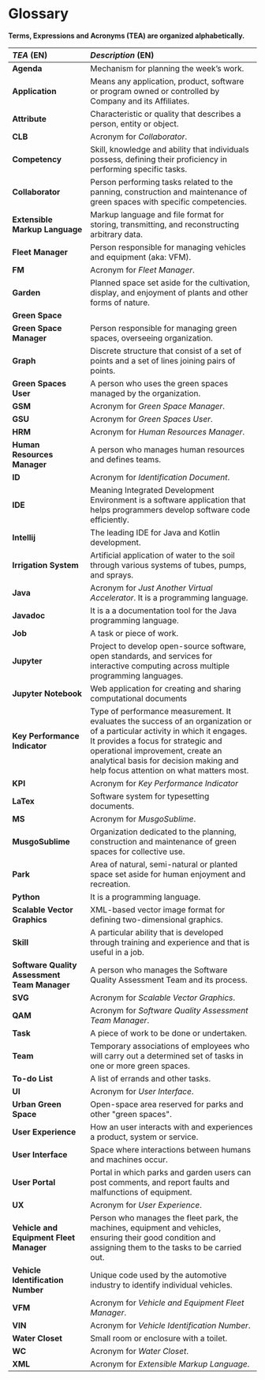 # Glossary

**Terms, Expressions and Acronyms (TEA) are organized alphabetically.**

| **_TEA_** (EN)                               | **_Description_** (EN)                                                                                                                                                                                                                                                                     |                                       
|:---------------------------------------------|:-------------------------------------------------------------------------------------------------------------------------------------------------------------------------------------------------------------------------------------------------------------------------------------------|
| **Agenda**                                   | Mechanism for planning the week’s work.                                                                                                                                                                                                                                                    |
| **Application**                              | Means any application, product, software or program owned or controlled by Company and its Affiliates.                                                                                                                                                                                     |
| **Attribute**                                | Characteristic or quality that describes a person, entity or object.                                                                                                                                                                                                                       |
| **CLB**                                      | Acronym for _Collaborator_.                                                                                                                                                                                                                                                                |
| **Competency**                               | Skill, knowledge and ability that individuals possess, defining their proficiency in performing specific tasks.                                                                                                                                                                            |
| **Collaborator**                             | Person performing tasks related to the panning, construction and maintenance of green spaces with specific competencies.                                                                                                                                                                   |
| **Extensible Markup Language**               | Markup language and file format for storing, transmitting, and reconstructing arbitrary data.                                                                                                                                                                                              |
| **Fleet Manager**                            | Person responsible for managing vehicles and equipment (aka: VFM).                                                                                                                                                                                                                         |
| **FM**                                       | Acronym for _Fleet Manager_.                                                                                                                                                                                                                                                               |
| **Garden**                                   | Planned space set aside for the cultivation, display, and enjoyment of plants and other forms of nature.                                                                                                                                                                                   |
| **Green Space**                              |                                                                                                                                                                                                                                                                                            |
| **Green Space Manager**                      | Person responsible for managing green spaces, overseeing organization.                                                                                                                                                                                                                     |
| **Graph**                                    | Discrete structure that consist of a set of points and a set of lines joining pairs of points.                                                                                                                                                                                             |
| **Green Spaces User**                        | A person who uses the green spaces managed by the organization.                                                                                                                                                                                                                            |
| **GSM**                                      | Acronym for _Green Space Manager_.                                                                                                                                                                                                                                                         |
| **GSU**                                      | Acronym for _Green Spaces User_.                                                                                                                                                                                                                                                           |
| **HRM**                                      | Acronym for _Human Resources Manager_.                                                                                                                                                                                                                                                     |
| **Human Resources Manager**                  | A person who manages human resources and defines teams.                                                                                                                                                                                                                                    |
| **ID**                                       | Acronym for _Identification Document_.                                                                                                                                                                                                                                                     |
| **IDE**                                      | Meaning Integrated Development Environment is a software application that helps programmers develop software code efficiently.                                                                                                                                                             |
| **Intellij**                                 | The leading IDE for Java and Kotlin development.                                                                                                                                                                                                                                           |
| **Irrigation System**                        | Artificial application of water to the soil through various systems of tubes, pumps, and sprays.                                                                                                                                                                                           |
| **Java**                                     | Acronym for _Just Another Virtual Accelerator_. It is a programming language.                                                                                                                                                                                                              |
| **Javadoc**                                  | It is a a documentation tool for the Java programming language.                                                                                                                                                                                                                            |
| **Job**                                      | A task or piece of work.                                                                                                                                                                                                                                                                   |
| **Jupyter**                                  | Project to develop open-source software, open standards, and services for interactive computing across multiple programming languages.                                                                                                                                                     |
| **Jupyter Notebook**                         | Web application for creating and sharing computational documents                                                                                                                                                                                                                           |
| **Key Performance Indicator**                | Type of performance measurement. It evaluates the success of an organization or of a particular activity in which it engages. It provides a focus for strategic and operational improvement, create an analytical basis for decision making and help focus attention on what matters most. |
| **KPI**                                      | Acronym for _Key Performance Indicator_                                                                                                                                                                                                                                                    |
| **LaTex**                                    | Software system for typesetting documents.                                                                                                                                                                                                                                                 |
| **MS**                                       | Acronym for _MusgoSublime_.                                                                                                                                                                                                                                                                |
| **MusgoSublime**                             | Organization dedicated to the planning, construction and maintenance of green spaces for collective use.                                                                                                                                                                                   |
| **Park**                                     | Area of natural, semi-natural or planted space set aside for human enjoyment and recreation.                                                                                                                                                                                               |
| **Python**                                   | It is a programming language.                                                                                                                                                                                                                                                              |
| **Scalable Vector Graphics**                 | XML-based vector image format for defining two-dimensional graphics.                                                                                                                                                                                                                       |
| **Skill**                                    | A particular ability that is  developed through training and experience and that is useful in a job.                                                                                                                                                                                       |
| **Software Quality Assessment Team Manager** | A person who manages the Software Quality Assessment Team and its process.                                                                                                                                                                                                                 |
| **SVG**                                      | Acronym for _Scalable Vector Graphics_.                                                                                                                                                                                                                                                    |
| **QAM**                                      | Acronym for _Software Quality Assessment Team Manager_.                                                                                                                                                                                                                                    |
| **Task**                                     | A piece of work to be done or undertaken.                                                                                                                                                                                                                                                  |
| **Team**                                     | Temporary associations of employees who will carry out a determined set of tasks in one or more green spaces.                                                                                                                                                                              |
| **To-do List**                               | A list of errands and other tasks.                                                                                                                                                                                                                                                         |
| **UI**                                       | Acronym for _User Interface_.                                                                                                                                                                                                                                                              |
| **Urban Green Space**                        | Open-space area reserved for parks and other "green spaces".                                                                                                                                                                                                                               |
| **User Experience**                          | How an user interacts with and experiences a product, system or service.                                                                                                                                                                                                                   |
| **User Interface**                           | Space where interactions between humans and machines occur.                                                                                                                                                                                                                                |
| **User Portal**                              | Portal in which parks and garden users can post comments, and report faults and malfunctions of equipment.                                                                                                                                                                                 |
| **UX**                                       | Acronym for _User Experience_.                                                                                                                                                                                                                                                             |
| **Vehicle and Equipment Fleet Manager**      | Person who manages the fleet park, the machines, equipment and vehicles, ensuring their good condition and assigning them to the tasks to be carried out.                                                                                                                                  |
| **Vehicle Identification Number**            | Unique code used by the automotive industry to identify individual vehicles.                                                                                                                                                                                                               |
| **VFM**                                      | Acronym for _Vehicle and Equipment Fleet Manager_.                                                                                                                                                                                                                                         |
| **VIN**                                      | Acronym for _Vehicle Identification Number_.                                                                                                                                                                                                                                               |
| **Water Closet**                             | Small room or enclosure with a toilet.                                                                                                                                                                                                                                                     |
| **WC**                                       | Acronym for _Water Closet_.                                                                                                                                                                                                                                                                |
| **XML**                                      | Acronym for _Extensible Markup Language_.                                                                                                                                                                                                                                                  |










